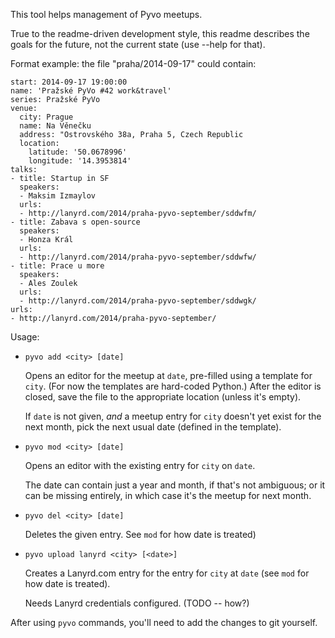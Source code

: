 This tool helps management of Pyvo meetups.

True to the readme-driven development style, this readme describes the
goals for the future, not the current state (use --help for that).

Format example: the file "praha/2014-09-17" could contain:

    start: 2014-09-17 19:00:00
    name: 'Pražské PyVo #42 work&travel'
    series: Pražské PyVo
    venue:
      city: Prague
      name: Na Věnečku
      address: "Ostrovského 38a, Praha 5, Czech Republic
      location:
        latitude: '50.0678996'
        longitude: '14.3953814'
    talks:
    - title: Startup in SF
      speakers:
      - Maksim Izmaylov
      urls:
      - http://lanyrd.com/2014/praha-pyvo-september/sddwfm/
    - title: Zabava s open-source
      speakers:
      - Honza Král
      urls:
      - http://lanyrd.com/2014/praha-pyvo-september/sddwfw/
    - title: Prace u more
      speakers:
      - Ales Zoulek
      urls:
      - http://lanyrd.com/2014/praha-pyvo-september/sddwgk/
    urls:
    - http://lanyrd.com/2014/praha-pyvo-september/


Usage:

*   `pyvo add <city> [date]`

    Opens an editor for the meetup at `date`, pre-filled using a template
    for `city`. (For now the templates are hard-coded Python.)
    After the editor is closed, save the file to the appropriate location
    (unless it's empty).

    If `date` is not given, *and* a meetup entry for `city` doesn't yet exist
    for the next month, pick the next usual date (defined in the template).

*   `pyvo mod <city> [date]`

    Opens an editor with the existing entry for `city` on `date`.

    The date can contain just a year and month, if that's not ambiguous;
    or it can be missing entirely, in which case it's the meetup for
    next month.

*   `pyvo del <city> [date]`

    Deletes the given entry. See `mod` for how date is treated)

*   `pyvo upload lanyrd <city> [<date>]`

    Creates a Lanyrd.com entry for the entry for `city` at `date` (see
    `mod` for how date is treated).

    Needs Lanyrd credentials configured. (TODO -- how?)


After using `pyvo` commands, you'll need to add the changes to git yourself.
